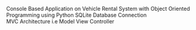 Console Based Application on Vehicle Rental System with Object Oriented Programming using 
Python 
SQLite Database Connection  
MVC Architecture i.e Model View Controller
